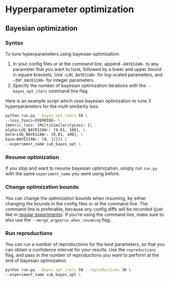 # Hyperparameter optimization

## Bayesian optimization

### Syntax
To tune hyperparameters using bayesian optimization:

1. In your config files or at the command line, append ```~BAYESIAN~``` to any parameter that you want to tune, followed by a lower and upper bound in square brackets. Use ```~LOG_BAYESIAN~``` for log-scaled parameters, and ```~INT_BAYESIAN~``` for integer parameters.
2. Specify the number of bayesian optimization iterations with the ```--bayes_opt_iters``` command line flag.

Here is an example script which uses bayesian optimization to tune 3 hyperparameters for the multi similarity loss.
```bash
python run.py --bayes_opt_iters 50 \
--loss_funcs~OVERRIDE~ \
{metric_loss: {MultiSimilarityLoss: {\
alpha~LOG_BAYESIAN~: [0.01, 100], \
beta~LOG_BAYESIAN~: [0.01, 100], \
base~BAYESIAN~: [0, 1]}}} \
--experiment_name cub_bayes_opt \
```

### Resume optimization
If you stop and want to resume bayesian optimization, simply run ```run.py``` with the same ```experiment_name``` you were using before. 

### Change optimization bounds
You can change the optimization bounds when resuming, by either changing the bounds in the config files or at the command line. The command line is preferable, because any config diffs will be recorded (just like in [regular experiments](index.md#keep-track-of-changes)). If you're using the command line, make sure to also use the ```--merge_argparse_when_resuming``` flag.

### Run reproductions
You can run a number of reproductions for the best parameters, so that you can obtain a confidence interval for your results. Use the ```reproductions``` flag, and pass in the number of reproductions you want to perform at the end of bayesian optimization.
```bash
python run.py --bayes_opt_iters 50 --reproductions 10 \
--experiment_name cub_bayes_opt \
```
